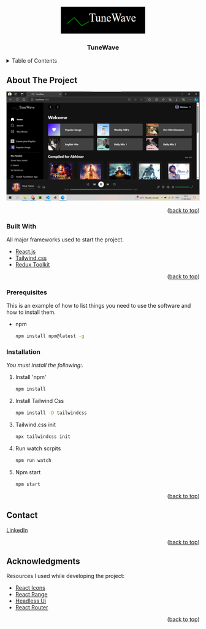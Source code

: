 <div id="top"></div>

<!-- PROJECT LOGO -->
<br />
<div align="center">
  <a>
    <img src="pfp.png" alt="spotify-logo" width="220" height="70">
  </a>

  <h3 align="center">TuneWave</h3>
</div>

<!-- TABLE OF CONTENTS -->
<details>
  <summary>Table of Contents</summary>
  <ol>
    <li>
      <a href="#about-the-project">About The Project</a>
      <ul>
        <li><a href="#built-with">Built With</a></li>
      </ul>
    </li>
    <li>
      <a href="#getting-started">Getting Started</a>
      <ul>
        <li><a href="#prerequisites">Prerequisites</a></li>
        <li><a href="#installation">Installation</a></li>
      </ul>
    </li>
    <li><a href="#contact">Contact</a></li>
    <li><a href="#acknowledgments">Acknowledgments</a></li>
  </ol>
</details>

<!-- ABOUT THE PROJECT -->

## About The Project

![TuneWave Screenshot](ss.png)

<p align="right">(<a href="#top">back to top</a>)</p>

### Built With

All major frameworks used to start the project.

- [React.js](https://reactjs.org/)
- [Tailwind.css](https://tailwindcss.com/)
- [Redux Toolkit](https://redux-toolkit.js.org/)

<p align="right">(<a href="#top">back to top</a>)</p>

### Prerequisites

This is an example of how to list things you need to use the software and how to install them.

- npm
  ```sh
  npm install npm@latest -g
  ```

### Installation

_You must install the following:._

1. Install 'npm'
   ```sh
   npm install
   ```
1. Install Tailwind Css
   ```sh
   npm install -D tailwindcss
   ```
1. Tailwind.css init
   ```sh
   npx tailwindcss init
   ```
1. Run watch scrpits
   ```sh
   npm run watch
   ```
1. Npm start
   ```sh
   npm start
   ```

<p align="right">(<a href="#top">back to top</a>)</p>

## Contact

[LinkedIn](https://www.linkedin.com/in/abhinav-anand18)

<p align="right">(<a href="#top">back to top</a>)</p>

<!-- ACKNOWLEDGMENTS -->

## Acknowledgments

Resources I used while developing the project:

- [React Icons](https://react-icons.github.io/react-icons/search)
- [React Range](https://www.npmjs.com/package/react-range)
- [Headless Ui](https://headlessui.dev/)
- [React Router](https://reactrouter.com/)

<p align="right">(<a href="#top">back to top</a>)</p>
